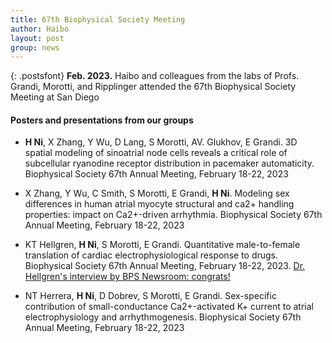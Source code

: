```yaml
---
title: 67th Biophysical Society Meeting
author: Haibo
layout: post
group: news
---
```


{: .postsfont}
**Feb. 2023.** Haibo and colleagues from the labs of Profs. Grandi, Morotti, and Ripplinger attended the 67th Biophysical Society Meeting at San Diego  

#### Posters and presentations from our groups

*	**H Ni**, X Zhang, Y Wu, D Lang, S Morotti, AV. Glukhov, E Grandi. 3D spatial modeling of sinoatrial node cells reveals a critical role of subcellular ryanodine receptor distribution in pacemaker automaticity. Biophysical Society 67th Annual Meeting, February 18-22, 2023  

*	X Zhang, Y Wu, C Smith, S Morotti, E Grandi, **H Ni**. Modeling sex differences in human atrial myocyte structural and ca2+ handling properties: impact on Ca2+-driven arrhythmia. Biophysical Society 67th Annual Meeting, February 18-22, 2023 
<!--more-->


* KT Hellgren, **H Ni**, S Morotti, E Grandi. Quantitative male-to-female translation of cardiac electrophysiological response to drugs. Biophysical Society 67th Annual Meeting, February 18-22, 2023. [Dr. Hellgren's interview by BPS Newsroom: congrats!](https://www.biophysics.org/news-room?ArtMID=802&ArticleID=13404&preview=true)


* NT Herrera, **H Ni**, D Dobrev, S Morotti, E Grandi. Sex-specific contribution of small-conductance Ca2+-activated K+ current to atrial electrophysiology and arrhythmogenesis. Biophysical Society 67th Annual Meeting, February 18-22, 2023 